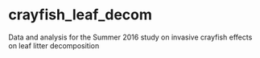 # crayfish_leaf_decom
Data and analysis for the Summer 2016 study on invasive crayfish effects on leaf litter decomposition
